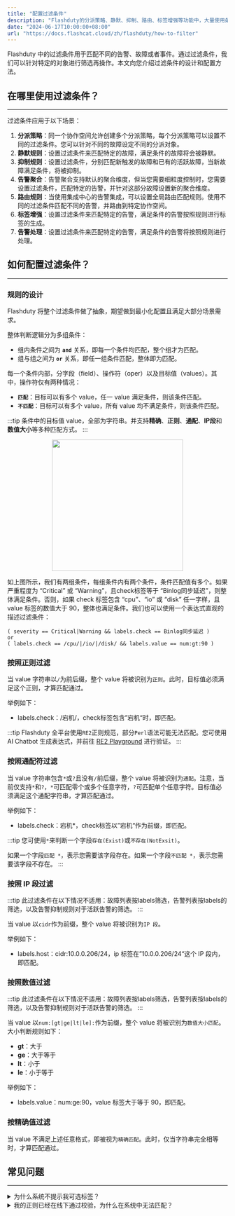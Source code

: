 ```yaml
---
title: "配置过滤条件"
description: "Flashduty的分派策略、静默、抑制、路由、标签增强等功能中，大量使用条件匹配来过滤特定告警或故障，本文介绍如何配置这些条件"
date: "2024-06-17T10:00:00+08:00"
url: "https://docs.flashcat.cloud/zh/flashduty/how-to-filter"
---
```



Flashduty 中的过滤条件用于匹配不同的告警、故障或者事件。通过过滤条件，我们可以针对特定的对象进行筛选再操作。本文向您介绍过滤条件的设计和配置方法。

## 在哪里使用过滤条件？
---

过滤条件应用于以下场景：

1. **分派策略**：同一个协作空间允许创建多个分派策略，每个分派策略可以设置不同的过滤条件。您可以针对不同的故障设定不同的分派对象。
2. **静默规则**：设置过滤条件来匹配特定的故障，满足条件的故障将会被静默。
3. **抑制规则**：设置过滤条件，分别匹配新触发的故障和已有的活跃故障，当新故障满足条件，将被抑制。
4. **告警聚合**：告警聚合支持默认的聚合维度，但当您需要细粒度控制时，您需要设置过滤条件，匹配特定的告警，并针对这部分故障设置新的聚合维度。
5. **路由规则**：当使用集成中心的告警集成，可以设置全局路由匹配规则。使用不同的过滤条件匹配不同的告警，并路由到特定协作空间。
6. **标签增强**：设置过滤条件来匹配特定的告警，满足条件的告警按照规则进行标签的生成。
7. **告警处理**：设置过滤条件来匹配特定的告警，满足条件的告警将按照规则进行处理。

## 如何配置过滤条件？
---

### 规则的设计

Flashduty 将整个过滤条件做了抽象，期望做到最小化配置且满足大部分场景需求。

整体判断逻辑分为多组条件：
- 组内条件之间为 **`and`** 关系，即每一个条件均匹配，整个组才为匹配。
- 组与组之间为 **`or`** 关系，即任一组条件匹配，整体即为匹配。

每一个条件内部，分字段（field）、操作符（oper）以及目标值（values）。其中，操作符仅有两种情况：
- **`匹配`**：目标可以有多个 value，任一 value 满足条件，则该条件匹配。
- **`不匹配`**：目标可以有多个 value，所有 value 均不满足条件，则该条件匹配。


:::tip
条件中的目标值 value，全部为字符串。并支持**精确**、**正则**、**通配**、**IP段**和**数值大小**等多种匹配方式。
:::

<img src="https://download.flashcat.cloud/flashduty/kb/filter.png" style="display: block; margin: 0 auto;" height="300"/>

如上图所示，我们有两组条件，每组条件内有两个条件，条件匹配值有多个。如果严重程度为 “Critical” 或 “Warning”，且check标签等于 “Binlog同步延迟”，则整体满足条件。否则，如果 check 标签包含 “cpu”、“io” 或 “disk” 任一字样，且 value 标签的数值大于 90，整体也满足条件。我们也可以使用一个表达式直观的描述过滤条件：

```
( severity == Critical|Warning && labels.check == Binlog同步延迟 )
or
( labels.check == /cpu/|/io/|/disk/ && labels.value == num:gt:90 )
```

### 按照正则过滤

当 value 字符串以`/`为前后缀，整个 value 将被识别为`正则`。此时，目标值必须满足这个正则，才算匹配通过。

举例如下：
- labels.check：/宕机/，check标签包含”宕机“时，即匹配。

:::tip
Flashduty 全平台使用`RE2`正则规范，部分`Perl`语法可能无法匹配。您可使用 AI Chatbot 生成表达式，并前往 [RE2 Playground](https://re2js.leopard.in.ua/) 进行验证。
:::

### 按照通配符过滤

当 value 字符串包含`*`或`?`且没有`/`前后缀，整个 value 将被识别为`通配`。注意，当前仅支持`*`和`?`，`*`可匹配零个或多个任意字符，`?`可匹配单个任意字符。目标值必须满足这个通配字符串，才算匹配通过。

举例如下：
- labels.check：宕机*，check标签以”宕机“作为前缀，即匹配。

:::tip
您可使用`*`来判断一个字段`存在(Exist)`或`不存在(NotExsit)`。

如果一个字段`匹配 *`，表示您需要该字段存在。如果一个字段`不匹配 *`，表示您需要该字段不存在。
:::

### 按照 IP 段过滤

:::tip
此过滤条件在以下情况不适用：故障列表按labels筛选，告警列表按labels的筛选，以及告警抑制规则对于活跃告警的筛选。
:::


当 value 以`cidr`作为前缀，整个 value 将被识别为`IP 段`。

举例如下：
- labels.host：cidr:10.0.0.206/24，ip 标签在”10.0.0.206/24“这个 IP 段内，即匹配。

### 按照数值过滤

:::tip
此过滤条件在以下情况不适用：故障列表按labels筛选，告警列表按labels的筛选，以及告警抑制规则对于活跃告警的筛选。
:::

当 value 以`num:[gt|ge|lt|le]:`作为前缀，整个 value 将被识别为`数值大小匹配`。大小判断规则如下：
- **gt**：大于
- **ge**：大于等于
- **lt**：小于
- **le**：小于等于

举例如下：
- labels.value：num:ge:90，value 标签大于等于 90，即匹配。


### 按精确值过滤

当 value 不满足上述任意格式，即被视为`精确匹配`。此时，仅当字符串完全相等时，才算匹配通过。

## 常见问题
---

<details>
  <summary>为什么系统不提示我可选标签？</summary>
  Flashduty 接受大量数据上报，为了保证系统的稳定性，系统仅查找过去 24 小时内，最多 500 条告警事件进行标签的去重操作。因此提取到的标签范围可能会动态变化，甚至在过去24小时没有新数据时提取不到任何标签。

  这种情况下，**您可以手动输入标签**。
</details>

<details>
  <summary>我的正则已经在线下通过校验，为什么在系统中无法匹配？</summary>
  Flashduty 全平台使用`RE2`正则规范，部分`Perl`语法可能无法匹配。您可使用 AI Chatbot 生成表达式，并前往 RE2 Playground 进行验证。
</details>
